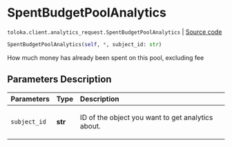 # SpentBudgetPoolAnalytics
`toloka.client.analytics_request.SpentBudgetPoolAnalytics` | [Source code](https://github.com/Toloka/toloka-kit/blob/v1.0.2/src/client/analytics_request.py#L126)

```python
SpentBudgetPoolAnalytics(self, *, subject_id: str)
```

How much money has already been spent on this pool, excluding fee

## Parameters Description

| Parameters | Type | Description |
| :----------| :----| :-----------|
`subject_id`|**str**|<p>ID of the object you want to get analytics about.</p>
